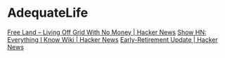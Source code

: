 # AdequateLife

[Free Land – Living Off Grid With No Money | Hacker News](https://news.ycombinator.com/item?id=26281103)
[Show HN: Everything I Know Wiki | Hacker News](https://news.ycombinator.com/item?id=19468993)
[Early-Retirement Update | Hacker News](https://news.ycombinator.com/item?id=26543527)
